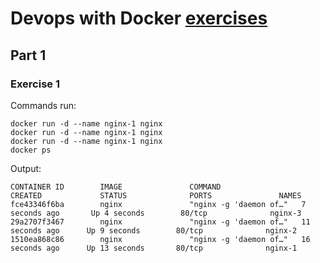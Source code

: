 # Devops with Docker [exercises](https://devopswithdocker.com/exercises/)

## Part 1

### Exercise 1

Commands run:
```
docker run -d --name nginx-1 nginx 
docker run -d --name nginx-1 nginx 
docker run -d --name nginx-1 nginx 
docker ps
```

Output:
```
CONTAINER ID        IMAGE               COMMAND                  CREATED             STATUS              PORTS               NAMES
fce43346f6ba        nginx               "nginx -g 'daemon of…"   7 seconds ago       Up 4 seconds        80/tcp              nginx-3
29a2707f3467        nginx               "nginx -g 'daemon of…"   11 seconds ago      Up 9 seconds        80/tcp              nginx-2
1510ea868c86        nginx               "nginx -g 'daemon of…"   16 seconds ago      Up 13 seconds       80/tcp              nginx-1
```
